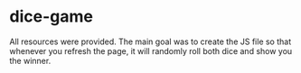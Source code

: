 # dice-game
All resources were provided. The main goal was to create the JS file so that whenever you refresh the page, it will randomly roll both dice and show you the winner. 
